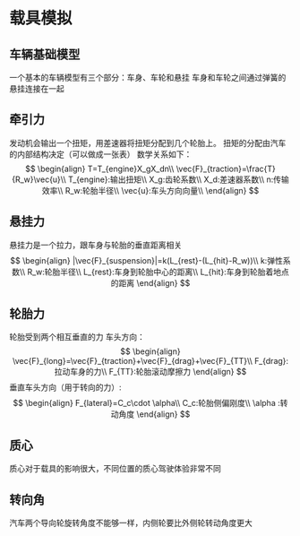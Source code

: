 # 载具模拟

## 车辆基础模型
一个基本的车辆模型有三个部分：车身、车轮和悬挂
车身和车轮之间通过弹簧的悬挂连接在一起

## 牵引力
发动机会输出一个扭矩，用差速器将扭矩分配到几个轮胎上。
扭矩的分配由汽车的内部结构决定（可以做成一张表）
数学关系如下：
$$
\begin{align}
T=T_{engine}X_gX_dn\\
\vec{F}_{traction}=\frac{T}{R_w}\vec{u}\\
T_{engine}:输出扭矩\\
X_g:齿轮系数\\
X_d:差速器系数\\
n:传输效率\\
R_w:轮胎半径\\
\vec{u}:车头方向向量\\
\end{align}
$$
## 悬挂力
悬挂力是一个拉力，跟车身与轮胎的垂直距离相关
$$
\begin{align}
|\vec{F}_{suspension}|=k(L_{rest}-(L_{hit}-R_w))\\
k:弹性系数\\
R_w:轮胎半径\\
L_{rest}:车身到轮胎中心的距离\\
L_{hit}:车身到轮胎着地点的距离
\end{align}
$$
## 轮胎力
轮胎受到两个相互垂直的力
车头方向：
$$
\begin{align}
\vec{F}_{long}=\vec{F}_{traction}+\vec{F}_{drag}+\vec{F}_{TT}\\
F_{drag}:拉动车身的力\\
F_{TT}:轮胎滚动摩擦力
\end{align}
$$
垂直车头方向（用于转向的力）:
$$
\begin{align}
F_{lateral}=C_c\cdot \alpha\\
C_c:轮胎侧偏刚度\\
\alpha :转动角度
\end{align}
$$
## 质心
质心对于载具的影响很大，不同位置的质心驾驶体验非常不同

## 转向角
汽车两个导向轮旋转角度不能够一样，内侧轮要比外侧轮转动角度更大